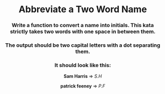 <div align = "center">

# Abbreviate a Two Word Name

</div>

<div align = "center">

<h3>Write a function to convert a name into initials. This kata strictly takes two words with one space in between them.</h3>

<h3>The output should be two capital letters with a dot separating them.</h3>

<h3>It should look like this:</h3>

<p><strong>Sam Harris</strong> => <em>S.H</em></p>

<p><strong>patrick feeney</strong> => <em>P.F</em></p>

</div>
